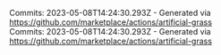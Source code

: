 Commits: 2023-05-08T14:24:30.293Z - Generated via https://github.com/marketplace/actions/artificial-grass
<br>
Commits: 2023-05-08T14:24:30.293Z - Generated via https://github.com/marketplace/actions/artificial-grass
<br>
